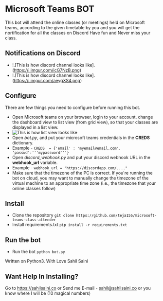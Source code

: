 # Microsoft Teams BOT

This bot will attend the online classes (or meetings) held on Microsoft teams, according to the given timetable by you and you will get the nortification for all the classes on Discord Have fun and Never miss your class.
## Notifications on Discord 
- !.[This is how discord channel looks like].(https://i.imgur.com/icG7NzB.png) 
- !.[This is how discord channel looks like].(https://i.imgur.com/aeygXS4.png) 

## Configure

There are few things you need to configure before running this bot.

 - Open Microsoft teams on your browser, login to your account, change the dashboard view to list view (from grid view), so that your classes are displayed in a list view. 
 - ![This is how list view looks like](https://i.imgur.com/SSDo8c6.png)
 - Open *bot.py*, and put your microsoft teams credentials in the **CREDS** dictionary. 
 - Example - `CREDS  = {'email' : 'myemail@email.com', 'passwd':'''mypassword'''}`
 - Open *discord_webhook.py* and put your discord webhook URL in the **webhook_url** variable. 
 - Example - `webhook_url = "https://discordapp.com/...."`
 - Make sure that the timezone of the PC is correct. If you're running the bot on cloud, you may want to manually change the timezone of the virtual machine to an appropriate time zone (i.e., the timezone that your online classes follow)

## Install

 - Clone the repository `git clone https://github.com/teja156/microsoft-teams-class-attender`
 - Install requirements.txt `pip install -r requirements.txt`
 

## Run the bot

 - Run the bot `python bot.py`

Written on Python3.
With Love Sahil Saini
## Want Help In Installing?

Go to https://sahilsaini.co
or Send me E-mail - sahil@sahilsaini.co
or you know where I will be (10 magical numbers)
